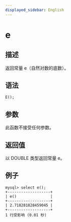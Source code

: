 ```yaml
---
displayed_sidebar: English
---
```


# e

## 描述

返回常量 e（自然对数的底数）。

## 语法

```SQL
E();
```

## 参数

此函数不接受任何参数。

## 返回值

以 DOUBLE 类型返回常量 e。

## 例子

```Plaintext
mysql> select e();
+-------------------+
| e()               |
+-------------------+
| 2.718281828459045 |
+-------------------+
1 行受影响 (0.01 秒)